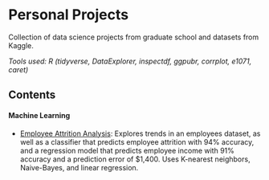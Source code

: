 # Personal Projects
Collection of data science projects from graduate school and datasets from Kaggle.

*Tools used: R (tidyverse, DataExplorer, inspectdf, ggpubr, corrplot, e1071, caret)*

## Contents

#### Machine Learning
+ [Employee Attrition Analysis](https://github.com/duynlq/Personal-Projects/blob/main/employee_attrition_analysis/Attritrion-Analysis.pdf): Explores trends in an employees dataset, as well as a classifier that predicts employee attrition with 94% accuracy, and a regression model that predicts employee income with 91% accuracy and a prediction error of $1,400. Uses K-nearest neighbors, Naive-Bayes, and linear regression.
